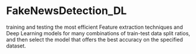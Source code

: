 # FakeNewsDetection_DL
training and testing the most efficient Feature extraction techniques and Deep Learning models for many combinations of train-test data split ratios, and then select the model that offers the best accuracy on the specified dataset.
